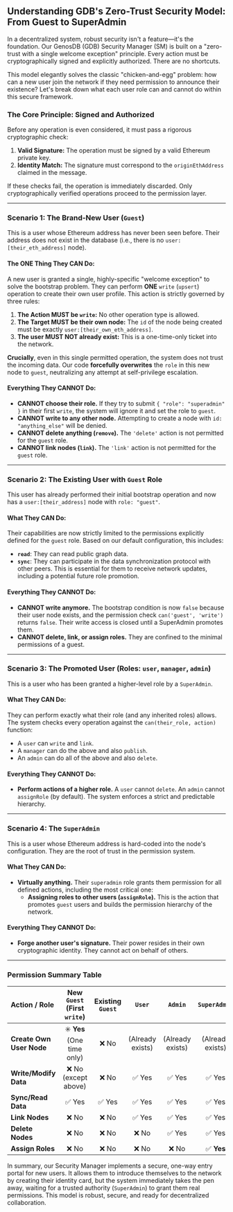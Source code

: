 ## Understanding GDB's Zero-Trust Security Model: From Guest to SuperAdmin

In a decentralized system, robust security isn't a feature—it's the foundation. Our GenosDB (GDB) Security Manager (SM) is built on a "zero-trust with a single welcome exception" principle. Every action must be cryptographically signed and explicitly authorized. There are no shortcuts.

This model elegantly solves the classic "chicken-and-egg" problem: how can a new user join the network if they need permission to announce their existence? Let's break down what each user role can and cannot do within this secure framework.

### The Core Principle: Signed and Authorized

Before any operation is even considered, it must pass a rigorous cryptographic check:
1.  **Valid Signature:** The operation must be signed by a valid Ethereum private key.
2.  **Identity Match:** The signature must correspond to the `originEthAddress` claimed in the message.

If these checks fail, the operation is immediately discarded. Only cryptographically verified operations proceed to the permission layer.

---

### Scenario 1: The Brand-New User (`Guest`)

This is a user whose Ethereum address has never been seen before. Their address does not exist in the database (i.e., there is no `user:[their_eth_address]` node).

#### The ONE Thing They CAN Do:

A new user is granted a single, highly-specific "welcome exception" to solve the bootstrap problem. They can perform **ONE** `write` (`upsert`) operation to create their own user profile. This action is strictly governed by three rules:

1.  **The Action MUST be `write`:** No other operation type is allowed.
2.  **The Target MUST be their own node:** The `id` of the node being created must be exactly `user:[their_own_eth_address]`.
3.  **The user MUST NOT already exist:** This is a one-time-only ticket into the network.

**Crucially**, even in this single permitted operation, the system does not trust the incoming data. Our code **forcefully overwrites** the `role` in this new node to `guest`, neutralizing any attempt at self-privilege escalation.

#### Everything They CANNOT Do:

*   **CANNOT choose their role.** If they try to submit `{ "role": "superadmin" }` in their first `write`, the system will ignore it and set the role to `guest`.
*   **CANNOT write to any other node.** Attempting to create a node with `id: "anything_else"` will be denied.
*   **CANNOT delete anything (`remove`).** The `'delete'` action is not permitted for the `guest` role.
*   **CANNOT link nodes (`link`).** The `'link'` action is not permitted for the `guest` role.

---

### Scenario 2: The Existing User with `Guest` Role

This user has already performed their initial bootstrap operation and now has a `user:[their_address]` node with `role: "guest"`.

#### What They CAN Do:

Their capabilities are now strictly limited to the permissions explicitly defined for the `guest` role. Based on our default configuration, this includes:

*   **`read`**: They can read public graph data.
*   **`sync`**: They can participate in the data synchronization protocol with other peers. This is essential for them to receive network updates, including a potential future role promotion.

#### Everything They CANNOT Do:

*   **CANNOT write anymore.** The bootstrap condition is now `false` because their user node exists, and the permission check `can('guest', 'write')` returns `false`. Their write access is closed until a SuperAdmin promotes them.
*   **CANNOT delete, link, or assign roles.** They are confined to the minimal permissions of a guest.

---

### Scenario 3: The Promoted User (Roles: `user`, `manager`, `admin`)

This is a user who has been granted a higher-level role by a `SuperAdmin`.

#### What They CAN Do:

They can perform exactly what their role (and any inherited roles) allows. The system checks every operation against the `can(their_role, action)` function:
*   A `user` can `write` and `link`.
*   A `manager` can do the above and also `publish`.
*   An `admin` can do all of the above and also `delete`.

#### Everything They CANNOT Do:

*   **Perform actions of a higher role.** A `user` cannot `delete`. An `admin` cannot `assignRole` (by default). The system enforces a strict and predictable hierarchy.

---

### Scenario 4: The `SuperAdmin`

This is a user whose Ethereum address is hard-coded into the node's configuration. They are the root of trust in the permission system.

#### What They CAN Do:

*   **Virtually anything.** Their `superadmin` role grants them permission for all defined actions, including the most critical one:
    *   **Assigning roles to other users (`assignRole`).** This is the action that promotes `guest` users and builds the permission hierarchy of the network.

#### Everything They CANNOT Do:

*   **Forge another user's signature.** Their power resides in their own cryptographic identity. They cannot act on behalf of others.

---

### Permission Summary Table

| Action / Role | New `Guest` (First `write`) | Existing `Guest` | `User` | `Admin` | `SuperAdmin` |
| :--- | :---: | :---: | :---: | :---: | :---: |
| **Create Own User Node** | ✳️ **Yes** (One time only) | ❌ No | (Already exists) | (Already exists) | (Already exists) |
| **Write/Modify Data** | ❌ No (except above) | ❌ No | ✅ Yes | ✅ Yes | ✅ Yes |
| **Sync/Read Data** | ✅ Yes | ✅ Yes | ✅ Yes | ✅ Yes | ✅ Yes |
| **Link Nodes** | ❌ No | ❌ No | ✅ Yes | ✅ Yes | ✅ Yes |
| **Delete Nodes** | ❌ No | ❌ No | ❌ No | ✅ Yes | ✅ Yes |
| **Assign Roles** | ❌ No | ❌ No | ❌ No | ❌ No | ✅ **Yes** |

In summary, our Security Manager implements a secure, one-way entry portal for new users. It allows them to introduce themselves to the network by creating their identity card, but the system immediately takes the pen away, waiting for a trusted authority (`SuperAdmin`) to grant them real permissions. This model is robust, secure, and ready for decentralized collaboration.
